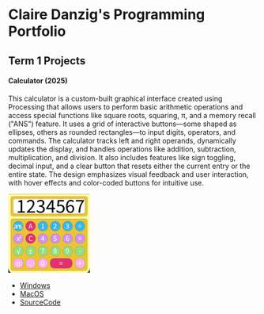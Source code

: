 # Claire Danzig's Programming Portfolio

## Term 1 Projects

#### Calculator (2025)

This calculator is a custom-built graphical interface created using Processing that allows users to perform basic arithmetic operations and access special functions like square roots, squaring, π, and a memory recall ("ANS") feature. It uses a grid of interactive buttons—some shaped as ellipses, others as rounded rectangles—to input digits, operators, and commands. The calculator tracks left and right operands, dynamically updates the display, and handles operations like addition, subtraction, multiplication, and division. It also includes features like sign toggling, decimal input, and a clear button that resets either the current entry or the entire state. The design emphasizes visual feedback and user interaction, with hover effects and color-coded buttons for intuitive use.

![RunningCalculator](https://github.com/SkylineHighStudent/Portfolio25-26/blob/main/images/calc.png?raw=true)

* [Windows](https://github.com/SkylineHighStudent/Portfolio25-26/blob/main/src/calculator/macos-calc.zip)
* [MacOS](https://github.com/SkylineHighStudent/Portfolio25-26/blob/main/src/calculator/windows-calc.zip)
* [SourceCode]()
